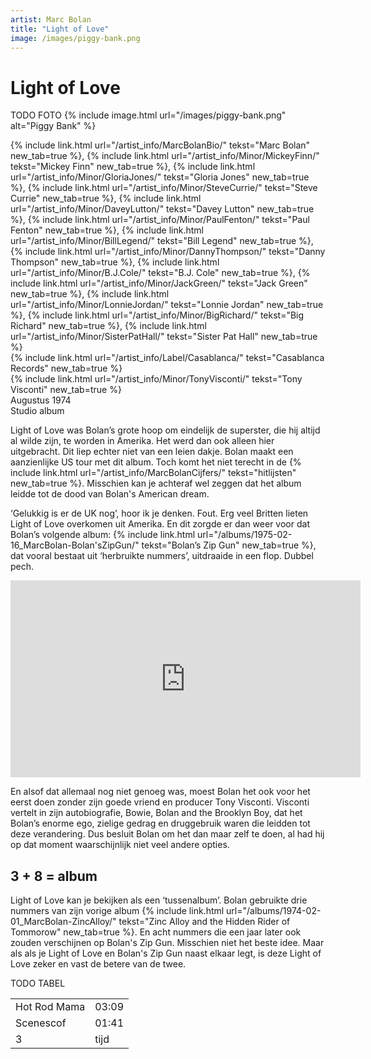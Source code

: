 ```yaml
---
artist: Marc Bolan
title: "Light of Love"
image: /images/piggy-bank.png
---
```


# Light of Love

TODO FOTO
{% include image.html url="/images/piggy-bank.png" alt="Piggy Bank" %}

{% include link.html url="/artist_info/MarcBolanBio/" tekst="Marc Bolan" new_tab=true %}, {% include link.html url="/artist_info/Minor/MickeyFinn/" tekst="Mickey Finn" new_tab=true %}, {% include link.html url="/artist_info/Minor/GloriaJones/" tekst="Gloria Jones" new_tab=true %}, {% include link.html url="/artist_info/Minor/SteveCurrie/" tekst="Steve Currie" new_tab=true %}, {% include link.html url="/artist_info/Minor/DaveyLutton/" tekst="Davey Lutton" new_tab=true %}, {% include link.html url="/artist_info/Minor/PaulFenton/" tekst="Paul Fenton" new_tab=true %}, {% include link.html url="/artist_info/Minor/BillLegend/" tekst="Bill Legend" new_tab=true %}, {% include link.html url="/artist_info/Minor/DannyThompson/" tekst="Danny Thompson" new_tab=true %}, {% include link.html url="/artist_info/Minor/B.J.Cole/" tekst="B.J. Cole" new_tab=true %}, {% include link.html url="/artist_info/Minor/JackGreen/" tekst="Jack Green" new_tab=true %}, {% include link.html url="/artist_info/Minor/LonnieJordan/" tekst="Lonnie Jordan" new_tab=true %}, {% include link.html url="/artist_info/Minor/BigRichard/" tekst="Big Richard" new_tab=true %}, {% include link.html url="/artist_info/Minor/SisterPatHall/" tekst="Sister Pat Hall" new_tab=true %}<br>
{% include link.html url="/artist_info/Label/Casablanca/" tekst="Casablanca Records" new_tab=true %}<br>
{% include link.html url="/artist_info/Minor/TonyVisconti/" tekst="Tony Visconti" new_tab=true %}<br>
Augustus 1974<br>Studio album


<span class="engels">Light of Love</span> was Bolan’s grote hoop om eindelijk de superster, die hij altijd al wilde zijn, te worden in Amerika. Het werd dan ook alleen hier uitgebracht. Dit liep echter niet van een leien dakje. Bolan maakt een aanzienlijke US tour met dit album. Toch komt het niet terecht in de {% include link.html url="/artist_info/MarcBolanCijfers/" tekst="hitlijsten" new_tab=true %}. Misschien kan je achteraf wel zeggen dat het album leidde tot de dood van Bolan's <span class="engels">American dream</span>. ‘Gelukkig is er de UK nog’, hoor ik je denken. Fout. Erg veel Britten lieten <span class="engels">Light of Love</span> overkomen uit Amerika. En dit zorgde er dan weer voor dat Bolan’s volgende album: {% include link.html url="/albums/1975-02-16_MarcBolan-Bolan'sZipGun/" tekst="Bolan’s Zip Gun" new_tab=true %}, dat vooral bestaat uit ‘herbruikte nummers’, uitdraaide in een flop. Dubbel pech.  

<iframe width="560" height="315" src="https://www.youtube.com/embed/bfMMSnSOzKI" frameborder="0" allowfullscreen></iframe>

En alsof dat allemaal nog niet genoeg was, moest Bolan het ook voor het eerst doen zonder zijn goede vriend en producer Tony Visconti. Visconti vertelt in zijn autobiografie, <span class="engels">Bowie, Bolan and the Brooklyn Boy</span>, dat het Bolan’s enorme ego, zielige gedrag en druggebruik waren die leidden tot deze verandering. Dus besluit Bolan om het dan maar zelf te doen, al had hij op dat moment waarschijnlijk niet veel andere opties.

## 3 + 8 = album

<span class="engels">Light of Love</span> kan je bekijken als een ‘tussenalbum’. Bolan gebruikte drie nummers van zijn vorige album {% include link.html url="/albums/1974-02-01_MarcBolan-ZincAlloy/" tekst="Zinc Alloy and the Hidden Rider of Tommorow" new_tab=true %}. En acht nummers die een jaar later ook zouden verschijnen op <span class="engels">Bolan's Zip Gun</span>. Misschien niet het beste idee. Maar als als je <span class="engels">Light of Love</span> en <span class="engels">Bolan's Zip Gun</span> naast elkaar legt, is deze <span class="engels">Light of Love</span> zeker en vast de betere van de twee.

TODO TABEL
<table>
	<tr>
		<td>Hot Rod Mama</td>
		<td>03:09</td>
	</tr>
	<tr>
		<td>Scenescof</td>
		<td>01:41</td>
	</tr>
	<tr>
		<td>3</td>
		<td>tijd</td>
	</tr>
</table>

<div class="witregel"> </div>
